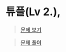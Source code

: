 # 튜플(Lv 2.), 

> [문제 보기](https://school.programmers.co.kr/learn/courses/30/lessons/64065)  

> [문제 풀이](https://moxie2ks.notion.site/Programmers-64065-72560fe83e2846cea9244e1d176de14a)